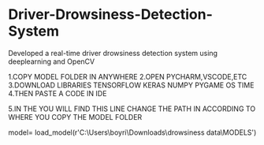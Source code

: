 # Driver-Drowsiness-Detection-System
Developed a real-time driver drowsiness detection system using deeplearning and OpenCV

1.COPY MODEL FOLDER IN ANYWHERE 
2.OPEN PYCHARM,VSCODE,ETC 
3.DOWNLOAD LIBRARIES
         TENSORFLOW 
          KERAS
           NUMPY 
           PYGAME
            OS
           TIME
4.THEN PASTE A CODE IN IDE 


5.IN THE YOU WILL FIND THIS LINE CHANGE THE PATH IN ACCORDING TO WHERE YOU COPY THE MODEL FOLDER 

   model= load_model(r'C:\Users\boyri\Downloads\drowsiness data\MODELS')
